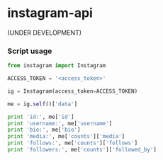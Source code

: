 # instagram-api

(UNDER DEVELOPMENT)

### Script usage

```python
from instagram import Instagram

ACCESS_TOKEN = '<access_token>'

ig = Instagram(access_token=ACCESS_TOKEN)

me = ig.self()['data']

print 'id:', me['id']
print 'username:', me['username']
print 'bio:', me['bio']
print 'media:', me['counts']['media']
print 'follows:', me['counts']['follows']
print 'followers:', me['counts']['followed_by']
```
